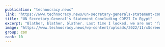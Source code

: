 ```yaml
---
publication: "technocracy.news"
link: "https://www.technocracy.news/un-secretary-generals-statement-concluding-cop27-in-egypt/"
title: "UN Secretary-General's Statement Concluding COP27 In Egypt"
excerpt: "Blather, blather, blather. Last time I looked, we are not 'facing a burning planet.' In fact, cold temperatures at the South Pole this November have shattered all records since data collection started"
image: "https://www.technocracy.news/wp-content/uploads/2022/11/xScreenshot-2022-11-19-23.02.51-750x375.png.pagespeed.ic_.XapWwJczoX.webp"
group: con
rank: 10
---
```

